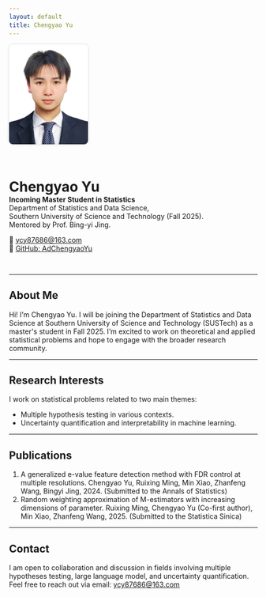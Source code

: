 ```yaml
---
layout: default
title: Chengyao Yu
---
```


<div style="display: flex; align-items: center; gap: 30px; flex-wrap: wrap; margin-bottom: 30px;">
  <img src="profile.jpg" alt="Chengyao Yu" width="160" style="border-radius: 8px; box-shadow: 0 0 5px rgba(0,0,0,0.15);" />
  <div>
    <h1 style="margin-bottom: 0;">Chengyao Yu</h1>
    <p style="margin-top: 0;"><strong>Incoming Master Student in Statistics</strong><br/>
    Department of Statistics and Data Science,<br/>
    Southern University of Science and Technology (Fall 2025).<br/>
    Mentored by Prof. Bing-yi Jing.</p>
    <p>
      📧 <a href="mailto:ycy87686@163.com">ycy87686@163.com</a><br/>
      🔗 <a href="https://github.com/AdChengyaoYu" target="_blank">GitHub: AdChengyaoYu</a>
    </p>
  </div>
</div>

---


## About Me

Hi! I’m Chengyao Yu. I will be joining the Department of Statistics and Data Science at Southern University of Science and Technology (SUSTech) as a master's student in Fall 2025. I’m excited to work on theoretical and applied statistical problems and hope to engage with the broader research community.


---

## Research Interests

I work on statistical problems related to two main themes:

- Multiple hypothesis testing in various contexts.  
- Uncertainty quantification and interpretability in machine learning.

---

## Publications

1. A generalized e-value feature detection method with FDR control at multiple resolutions. Chengyao Yu, Ruixing Ming, Min Xiao, Zhanfeng Wang, Bingyi Jing, 2024. (Submitted to the Annals of Statistics)  
2. Random weighting approximation of M-estimators with increasing dimensions of parameter. Ruixing Ming, Chengyao Yu (Co-first author), Min Xiao, Zhanfeng Wang, 2025. (Submitted to the Statistica Sinica)

---

## Contact

I am open to collaboration and discussion in fields involving multiple hypotheses testing, large language model, and uncertainty quantification.  
Feel free to reach out via email: [ycy87686@163.com](mailto:ycy87686@163.com)


